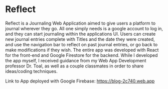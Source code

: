 # Reflect

Reflect is a Journaling Web Application aimed to give users a platform to journal wherever they go. All one simply needs is a google account to log in, and they can start journaling within the applications UI. Users can create new journal entries complete with Titles and the date they were created, and use the navigation bar to reflect on past journal entries, or go back to make modifications if they wish. The entire app was developed with React for the front-end and Google Firestore for the backend. While I developed the app myself, I received guidance from my Web App Development professor Dr. Toal, as well as a couple classmates in order to share ideas/coding techniques.

Link to App deployed with Google Firebase: https://blog-2c740.web.app
